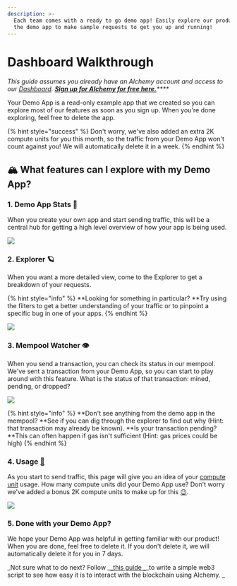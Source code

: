 ```yaml
---
description: >-
  Each team comes with a ready to go demo app! Easily explore our product with
  the demo app to make sample requests to get you up and running!
---
```


# Dashboard Walkthrough

_This guide assumes you already have an Alchemy account and access to our_ [_Dashboard_](https://dashboard.alchemyapi.io)_._ [_**Sign up for Alchemy for free here.**_](https://alchemy.com/?r=e68b2f77-7fc7-4ef7-8e9c-cdfea869b9b5)_\*\*\*\*_

Your Demo App is a read-only example app that we created so you can explore most of our features as soon as you sign up. When you're done exploring, feel free to delete the app.

{% hint style="success" %}
Don't worry, we've also added an extra 2K compute units for you this month, so the traffic from your Demo App won't count against you! We will automatically delete it in a week.
{% endhint %}

## 🏔 What features can I explore with my Demo App?

### 1. Demo App Stats 🎉

When you create your own app and start sending traffic, this will be a central hub for getting a high level overview of how your app is being used.

![](<../.gitbook/assets/stats (1).gif>)

### 2. Explorer 🪐

When you want a more detailed view, come to the Explorer to get a breakdown of your requests.

{% hint style="info" %}
\*\*Looking for something in particular? \*\*Try using the filters to get a better understanding of your traffic or to pinpoint a specific bug in one of your apps.
{% endhint %}

![](../.gitbook/assets/explorer.gif)

### 3. Mempool Watcher 👁️

When you send a transaction, you can check its status in our mempool. We've sent a transaction from your Demo App, so you can start to play around with this feature. What is the status of that transaction: mined, pending, or dropped?

![](<../.gitbook/assets/mem (1).gif>)

{% hint style="info" %}
\*\*Don't see anything from the demo app in the mempool? \*\*See if you can dig through the explorer to find out why (Hint: that transaction may already be known). \*\*Is your transaction pending? \*\*This can often happen if gas isn't sufficient (Hint: gas prices could be high)
{% endhint %}

### 4. Usage [🎢](https://emojipedia.org/roller-coaster/)

As you start to send traffic, this page will give you an idea of your [compute unit](../documentation/compute-units.md) usage. How many compute units did your Demo App use? Don't worry we've added a bonus 2K compute units to make up for this [😉](https://emojipedia.org/winking-face/#:\~:text=A%20yellow%20face%20with%20a,affectionate%2C%20suggestive%2C%20or%20ironic.\&text=Winking%20Face%20was%20approved%20as,to%20Emoji%201.0%20in%202015.).

![](<../.gitbook/assets/usage (1).gif>)

### 5. Done with your Demo App?

We hope your Demo App was helpful in getting familiar with our product! When you are done, feel free to delete it. If you don't delete it, we will automatically delete it for you in 7 days.

\_Not sure what to do next? Follow \_[\_this guide \_](../introduction/getting-started/simple-web3-script.md)\_to write a simple web3 script to see how easy it is to interact with the blockchain using Alchemy. \_
